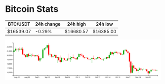 # Bitcoin Stats

BTC/USDT|24h change|24h high|24h low|
|---|---|---|---|
|$16539.07|-0.29%|$16680.57|$16385.00|

<img src="./chart.svg">
